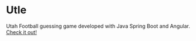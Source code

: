 # Utle
Utah Football guessing game developed with Java Spring Boot and Angular.
[Check it out!](https://utle.herokuapp.com)
